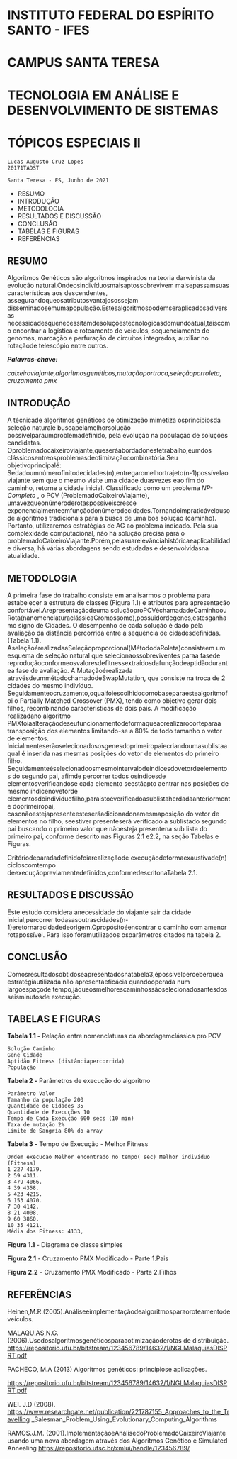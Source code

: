 # INSTITUTO FEDERAL DO ESPÍRITO SANTO - IFES

# CAMPUS SANTA TERESA

# TECNOLOGIA EM ANÁLISE E DESENVOLVIMENTO DE SISTEMAS

# TÓPICOS ESPECIAIS II

```
Lucas Augusto Cruz Lopes
20171TADST
```
```
Santa Teresa - ES, Junho de 2021
```

- RESUMO
- INTRODUÇÃO
- METODOLOGIA
- RESULTADOS E DISCUSSÃO
- CONCLUSÃO
- TABELAS E FIGURAS
- REFERÊNCIAS


## RESUMO

Algoritmos Genéticos são algoritmos inspirados na teoria darwinista da
evolução natural.Ondeosindivíduosmaisaptossobrevivem maisepassamsuas
características aos descendentes, assegurandoqueosatributosvantajosossejam
disseminadosemumapopulação.Estesalgoritmospodemseraplicadosadiversas
necessidadesquenecessitamdesoluçõestecnológicasdomundoatual,taiscomo
encontrar a logística e roteamento de veículos, sequenciamento de genomas,
marcação e perfuração de circuitos integrados, auxiliar no rotaçãode telescópio
entre outros.

**_Palavras-chave:_**

_caixeiroviajante,algoritmosgenéticos,mutaçãoportroca,seleçãoporroleta,
cruzamento pmx_


## INTRODUÇÃO

A técnicade algoritmos genéticos de otimização mimetiza osprincípiosda
seleção naturale buscapelamelhorsolução possívelparaumproblemadefinido,
pela evolução na população de soluções candidatas.
Oproblemadocaixeiroviajante,queseráabordadonestetrabalho,éumdos
clássicosentreosproblemasdeotimizaçãocombinatória.Seu objetivoprincipalé:
Sedadoumnúmerofinitodecidades(n),entregaromelhortrajeto(n-1)possívelao
viajante sem que o mesmo visite uma cidade duasvezes eao fim do caminho,
retorne a cidade inicial. Classificado como um problema _NP-Completo_ , o PCV
(ProblemadoCaixeiroViajante), umavezqueonúmeroderotaspossíveiscresce
exponencialmenteemfunçãodonúmerodecidades.Tornandoimpraticávelousode
algoritmos tradicionais para a busca de uma boa solução (caminho). Portanto,
utilizaremos estratégias de AG ao problema indicado.
Pela sua complexidade computacional, não há solução precisa para o
problemadoCaixeiroViajante.Porém,pelasuarelevânciahistóricaeaplicabilidade
diversa, há várias abordagens sendo estudadas e desenvolvidasna atualidade.


## METODOLOGIA

A primeira fase do trabalho consiste em analisarmos o problema para
estabelecer a estrutura de classes (Figura 1.1) e atributos para apresentação
confortável.Arepresentaçãodeuma soluçãoproPCVéchamadadeCaminhoou
Rota(nanomenclaturaclássicaCromossomo),possuidordegenes,estesganhamo
signo de Cidades. O desempenho de cada solução é dado pela avaliação da
distância percorrida entre a sequência de cidadesdefinidas. (Tabela 1.1).
AseleçãoérealizadaaSeleçãoproporcional(MétododaRoleta)consisteem
um esquema de seleção natural que selecionaossobreviventes paraa fasede
reproduçãoconformeosvaloresdefitnessextraídosdafunçãodeaptidãodurantea
fase de avaliação.
A Mutaçãoérealizada atravésdeummétodochamadodeSwapMutation,
que consiste na troca de 2 cidades do mesmo indivíduo.
Seguidamenteocruzamento,oqualfoiescolhidocomobaseparaestealgoritmofoi
o Partially Matched Crossover (PMX), tendo como objetivo gerar dois filhos,
recombinando características de dois pais. A modificação realizadano algoritmo
PMXfoiaalteraçãodeseufuncionamentodeformaqueaorealizarocorteparaa
transposição dos elementos limitando-se a 80% de todo tamanho o vetor de
elementos.
Inicialmenteserãoselecionadososgenesdoprimeiropaiecriandoumasublistaa
qual é inserida nas mesmas posições do vetor de elementos do primeiro filho.
Seguidamenteéselecionadoosmesmointervalodeíndicesdovetordeelementos
do segundo pai, afimde percorrer todos osíndicesde elementosverificandose
cada elemento seestáapto aentrar nas posições de mesmo índicenovetorde
elementosdoindividuofilho,paraistoéverificadoasublistaherdadaanteriormente
doprimeiropai, casonãoestejapresenteesteseráadicionadonamesmaposição
do vetor de elementos no filho, seestiver presenteserá verificado a sublistado
segundo pai buscando o primeiro valor que nãoesteja presentena sub lista do
primeiro pai, conforme descrito nas Figuras 2.1 e2.2, na seção Tabelas e Figuras.


Critériodeparadadefinidofoiarealizaçãode execuçãodeformaexaustivade(n)
cicloscomtempo deexecuçãopreviamentedefinidos,conformedescritonaTabela
2.1.


## RESULTADOS E DISCUSSÃO

Este estudo considera anecessidade do viajante sair da cidade inicial,percorrer
todasasoutrascidades(n-1)eretornaracidadedeorigem.Opropósitoéencontrar
o caminho com amenor rotapossível. Para isso foramutilizados osparâmetros
citados na tabela 2.


## CONCLUSÃO

Comosresultadosobtidoseapresentadosnatabela3,épossívelperceberquea
estratégiautilizada não apresentaeficácia quandooperada num largoespaçode
tempo,jáqueosmelhorescaminhossãoselecionadosantesdos seisminutosde
execução.


## TABELAS E FIGURAS

**Tabela 1.1 -** Relação entre nomenclaturas da abordagemclássica pro PCV

```
Solução Caminho
Gene Cidade
Aptidão Fitness (distânciapercorrida)
População
```
**Tabela 2 -** Parâmetros de execução do algoritmo

```
Parâmetro Valor
Tamanho da população 200
Quantidade de Cidades 35
Quantidade de Execuções 10
Tempo de Cada Execução 600 secs (10 min)
Taxa de mutação 2%
Limite de Sangria 80% do array
```
**Tabela 3 -** Tempo de Execução - Melhor Fitness

```
Ordem execucao Melhor encontrado no tempo( sec) Melhor indivíduo (Fitness)
1 227 4179.
2 59 4311.
3 479 4066.
4 39 4358.
5 423 4215.
6 153 4070.
7 30 4142.
8 21 4008.
9 60 3860.
10 35 4121.
Média dos Fitness: 4133,
```

**Figura 1.1** - Diagrama de classe simples

**Figura 2.1** - Cruzamento PMX Modificado - Parte 1.Pais


**Figura 2.2** - Cruzamento PMX Modificado - Parte 2.Filhos


## REFERÊNCIAS

Heinen,M.R.(2005).Análiseeimplementaçãodealgoritmosparaoroteamentode
veículos.

MALAQUIAS,N.G.(2006).Usodosalgoritmosgenéticosparaaotimizaçãoderotas
de distribuição.
https://repositorio.ufu.br/bitstream/123456789/14632/1/NGLMalaquiasDISPRT.pdf

PACHECO, M.A (2013) Algoritmos genéticos: princípiose aplicações.

https://repositorio.ufu.br/bitstream/123456789/14632/1/NGLMalaquiasDISPRT.pdf

WEI. J.D (2008).
https://www.researchgate.net/publication/221787155_Approaches_to_the_Travelling
_Salesman_Problem_Using_Evolutionary_Computing_Algorithms

RAMOS.J.M. (2001).ImplementaçãoeAnálisedoProblemadoCaixeiroViajante
usando uma nova abordagem através dos Algoritmos Genético e Simulated
Annealing https://repositorio.ufsc.br/xmlui/handle/123456789/


